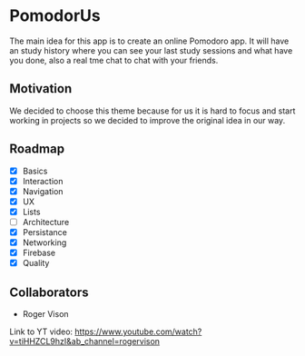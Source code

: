 # PomodorUs
The main idea for this app is to create an online Pomodoro app. It will have an study history where you can see your last study sessions and what have you done, also a real tme chat to chat with your friends.

## Motivation
We decided to choose this theme because for us it is hard to focus and start working in projects so we decided to improve the original idea in our way.

## Roadmap
- [x] Basics
- [x] Interaction
- [x] Navigation
- [x] UX
- [x] Lists
- [ ] Architecture
- [x] Persistance
- [x] Networking
- [x] Firebase
- [x] Quality

## Collaborators 
* Roger Vison

Link to YT video:
https://www.youtube.com/watch?v=tiHHZCL9hzI&ab_channel=rogervison
